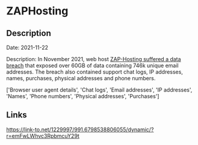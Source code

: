 # ZAPHosting

## Description

Date: 2021-11-22

Description:
In November 2021, web host <a href="https://twitter.com/zaphosting/status/1503346593591873543" target="_blank" rel="noopener">ZAP-Hosting suffered a data breach</a> that exposed over 60GB of data containing 746k unique email addresses. The breach also contained support chat logs, IP addresses, names, purchases, physical addresses and phone numbers.


['Browser user agent details', 'Chat logs', 'Email addresses', 'IP addresses', 'Names', 'Phone numbers', 'Physical addresses', 'Purchases']

## Links

https://link-to.net/1229997/991.6798538806055/dynamic/?r=emFwLWhvc3RpbmcuY29t